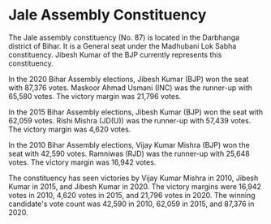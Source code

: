 # Jale Assembly Constituency

The Jale assembly constituency (No. 87) is located in the Darbhanga district of Bihar. It is a General seat under the Madhubani Lok Sabha constituency. Jibesh Kumar of the BJP currently represents this constituency.

In the 2020 Bihar Assembly elections, Jibesh Kumar (BJP) won the seat with 87,376 votes. Maskoor Ahmad Usmani (INC) was the runner-up with 65,580 votes. The victory margin was 21,796 votes.

In the 2015 Bihar Assembly elections, Jibesh Kumar (BJP) won the seat with 62,059 votes. Rishi Mishra (JD(U)) was the runner-up with 57,439 votes. The victory margin was 4,620 votes.

In the 2010 Bihar Assembly elections, Vijay Kumar Mishra (BJP) won the seat with 42,590 votes. Ramniwas (RJD) was the runner-up with 25,648 votes. The victory margin was 16,942 votes.

The constituency has seen victories by Vijay Kumar Mishra in 2010, Jibesh Kumar in 2015, and Jibesh Kumar in 2020. The victory margins were 16,942 votes in 2010, 4,620 votes in 2015, and 21,796 votes in 2020. The winning candidate's vote count was 42,590 in 2010, 62,059 in 2015, and 87,376 in 2020.
